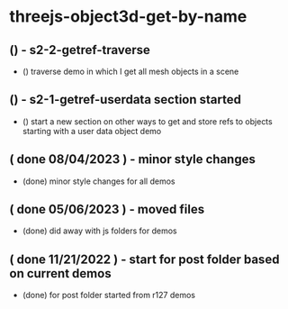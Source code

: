 # threejs-object3d-get-by-name


## () - s2-2-getref-traverse
* () traverse demo in which I get all mesh objects in a scene

## () - s2-1-getref-userdata section started
* () start a new section on other ways to get and store refs to objects starting with a user data object demo

<!-- DONE -->

## ( done 08/04/2023 ) - minor style changes
* (done) minor style changes for all demos

## ( done 05/06/2023 ) - moved files
* (done) did away with js folders for demos

## ( done 11/21/2022 ) - start for post folder based on current demos
* (done) for post folder started from r127 demos
